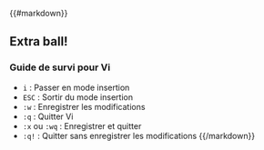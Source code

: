 {{#markdown}}
## Extra ball!

### Guide de survi pour Vi

* `i` : Passer en mode insertion
* `ESC` : Sortir du mode insertion
* `:w` : Enregistrer les modifications
* `:q` : Quitter Vi
* `:x` ou `:wq` : Enregistrer et quitter
* `:q!` : Quitter sans enregistrer les modifications
{{/markdown}}